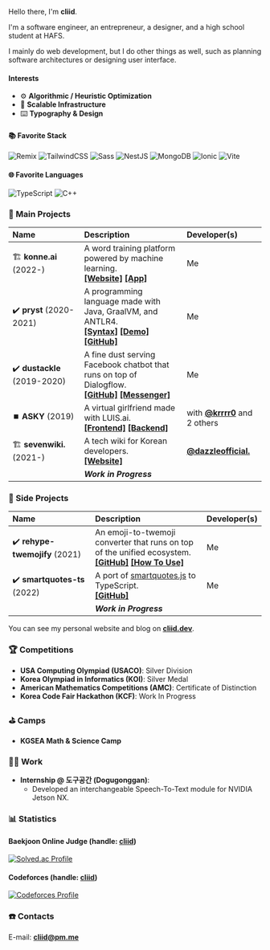 Hello there, I'm **cliid**.

I'm a software engineer, an entrepreneur, a designer, and a high school student at HAFS.

I mainly do web development, but I do other things as well, such as planning software architectures or designing user interface.

#### Interests

- ⚙️ **Algorithmic / Heuristic Optimization**
- 🥞 **Scalable Infrastructure**
- ⌨️ **Typography & Design**

#### 📚 Favorite Stack

![Remix](https://img.shields.io/badge/remix-black?style=for-the-badge&logo=remix&logoColor=white)
![TailwindCSS](https://img.shields.io/badge/tailwindcss-%2338B2AC.svg?style=for-the-badge&logo=tailwind-css&logoColor=white)
![Sass](https://img.shields.io/badge/Sass-CC6699?style=for-the-badge&logo=sass&logoColor=white)
![NestJS](https://img.shields.io/badge/nestjs-%23E0234E.svg?style=for-the-badge&logo=nestjs&logoColor=white)
![MongoDB](https://img.shields.io/badge/MongoDB-%234ea94b.svg?style=for-the-badge&logo=mongodb&logoColor=white)
![Ionic](https://img.shields.io/badge/Ionic-%233880FF.svg?style=for-the-badge&logo=Ionic&logoColor=white)
![Vite](https://img.shields.io/badge/vite-%23646CFF.svg?style=for-the-badge&logo=vite&logoColor=white)

#### 🌐 Favorite Languages

![TypeScript](https://img.shields.io/badge/TypeScript-007ACC?style=for-the-badge&logo=typescript&logoColor=white)
![C++](https://img.shields.io/badge/C%2B%2B-00599C?style=for-the-badge&logo=c%2B%2B&logoColor=white)

### 🔮 Main Projects

| Name | Description | Developer(s) |
|:----|:----|:----|
| 🏗️&nbsp;**konne.ai** (2022-) | A word training platform powered by machine learning.<br/>**[[Website]](https://konne.ai)** **[[App]](https://konne.ai/app)**  | Me |
| ✔️&nbsp;**pryst** (2020-2021) | A programming language made with Java, GraalVM, and ANTLR4.<br/>**[[Syntax]](https://pryst.cliid.dev/syntax)** **[[Demo]](https://pryst.cliid.dev/demo)** **[[GitHub]](https://github.com/cliid/pryst)** | Me |
| ✔️&nbsp;**dustackle** (2019-2020) | A fine dust serving Facebook chatbot that runs on top of Dialogflow.<br/> **[[GitHub]](https://github.com/cliid/dustackle)** **[[Messenger]](https://m.me/dustackle)** | Me |
| ⏹️&nbsp;**ASKY** (2019) | A virtual girlfriend made with LUIS.ai.<br/> **[[Frontend]](https://github.com/cliid/ASKY-Unity) [[Backend]](https://github.com/cliid/ASKY-Python)** | with **[@krrrr0](https://github.com/krrrr0)** and 2 others |
| 🏗️&nbsp;**sevenwiki.** (2021-) | A tech wiki for Korean developers.<br/> **[[Website]](https://seven.wiki)** | [**@dazzleofficial.**](https://github.com/dazzleofficial) |
|  | ***Work in Progress*** |

### 📝 Side Projects

| Name | Description | Developer(s) |
|:----|:----|:----|
| ✔️&nbsp;**rehype-twemojify** (2021) | An emoji-to-twemoji converter that runs on top of the unified ecosystem.<br/> **[[GitHub]](https://github.com/cliid/rehype-twemojify)** **[[How To Use]](https://cliid.dev/blog/integrating-twemoji-with-rehype)** | Me |
| ✔️&nbsp;**smartquotes-ts** (2022) | A port of [smartquotes.js](https://github.com/kellym/smartquotes.js) to TypeScript.<br/> **[[GitHub]](https://github.com/cliid/smartquotes-ts)** | Me |
|  | ***Work in Progress*** |

You can see my personal website and blog on **[cliid.dev](https://cliid.dev)**.

### 🏆 Competitions

- **USA Computing Olympiad (USACO)**: Silver Division
- **Korea Olympiad in Informatics (KOI)**: Silver Medal
- **American Mathematics Competitions (AMC)**: Certificate of Distinction
- **Korea Code Fair Hackathon (KCF)**: Work In Progress

### ⛳ Camps

- **KGSEA Math & Science Camp**

### 👨‍💻 Work

- **Internship @ 도구공간 (Dogugonggan)**:
  - Developed an interchangeable Speech-To-Text module for NVIDIA Jetson NX.
  
### 📊 Statistics

#### Baekjoon Online Judge (handle: [cliid](https://solved.ac/profile/cliid))
[![Solved.ac Profile](http://mazassumnida.wtf/api/v2/generate_badge?boj=cliid)](https://solved.ac/profile/cliid)

#### Codeforces (handle: [cliid](https://codeforces.com/profile/cliid))
[![Codeforces Profile](http://cf.leed.at?id=cliid)](https://codeforces.com/profile/cliid)

### ☎️ Contacts

E-mail: **[cliid@pm.me](mailto:cliid@pm.me)**<br/>
